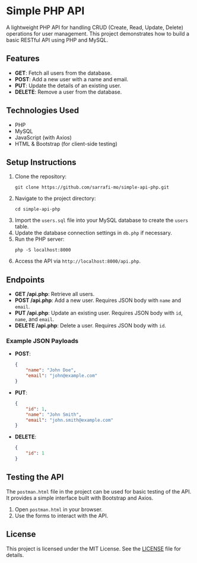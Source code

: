 
# Simple PHP API

A lightweight PHP API for handling CRUD (Create, Read, Update, Delete) operations for user management. This project demonstrates how to build a basic RESTful API using PHP and MySQL.

## Features
- **GET**: Fetch all users from the database.
- **POST**: Add a new user with a name and email.
- **PUT**: Update the details of an existing user.
- **DELETE**: Remove a user from the database.

## Technologies Used
- PHP
- MySQL
- JavaScript (with Axios)
- HTML & Bootstrap (for client-side testing)

## Setup Instructions
1. Clone the repository:
    ```
    git clone https://github.com/sarrafi-mo/simple-api-php.git
    ```
2. Navigate to the project directory:
    ```
    cd simple-api-php
    ```
3. Import the `users.sql` file into your MySQL database to create the `users` table.
4. Update the database connection settings in `db.php` if necessary.
5. Run the PHP server:
    ```
    php -S localhost:8000
    ```
6. Access the API via `http://localhost:8000/api.php`.

## Endpoints
- **GET /api.php**: Retrieve all users.
- **POST /api.php**: Add a new user. Requires JSON body with `name` and `email`.
- **PUT /api.php**: Update an existing user. Requires JSON body with `id`, `name`, and `email`.
- **DELETE /api.php**: Delete a user. Requires JSON body with `id`.

### Example JSON Payloads
- **POST**:
    ```json
    {
        "name": "John Doe",
        "email": "john@example.com"
    }
    ```
- **PUT**:
    ```json
    {
        "id": 1,
        "name": "John Smith",
        "email": "john.smith@example.com"
    }
    ```
- **DELETE**:
    ```json
    {
        "id": 1
    }
    ```

## Testing the API
The `postman.html` file in the project can be used for basic testing of the API. It provides a simple interface built with Bootstrap and Axios.

1. Open `postman.html` in your browser.
2. Use the forms to interact with the API.

## License
This project is licensed under the MIT License. See the [LICENSE](LICENSE) file for details.
